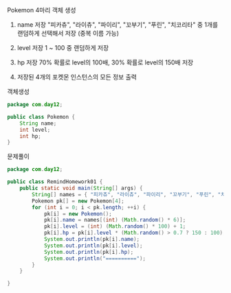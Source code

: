 Pokemon 4마리 객체 생성

1. name 저장
   "피카츄", "라이츄", "파이리", "꼬부기", "푸린", "치코리타"
    중 1개를 랜덤하게 선택해서 저장 (중복 이름 가능)

2. level 저장
   1 ~ 100 중 랜덤하게 저장

3. hp 저장
   70% 확률로 level의 100배, 30% 확률로 level의 150배 저장

4. 저장된 4개의 포켓몬 인스턴스의 모든 정보 출력



객체생성

```java
package com.day12;

public class Pokemon {
	String name;
	int level;
	int hp;
}

```



문제풀이

```java
package com.day12;

public class RemindHomework01 {
	public static void main(String[] args) {
		String[] names = { "피카츄", "라이츄", "파이리", "꼬부기", "푸린", "치코리타" };
		Pokemon pk[] = new Pokemon[4];
		for (int i = 0; i < pk.length; ++i) {
			pk[i] = new Pokemon();
			pk[i].name = names[(int) (Math.random() * 6)];
			pk[i].level = (int) (Math.random() * 100) + 1;
			pk[i].hp = pk[i].level * (Math.random() > 0.7 ? 150 : 100);
			System.out.println(pk[i].name);
			System.out.println(pk[i].level);
			System.out.println(pk[i].hp);
			System.out.println("==========");
		}
	}

}

```


